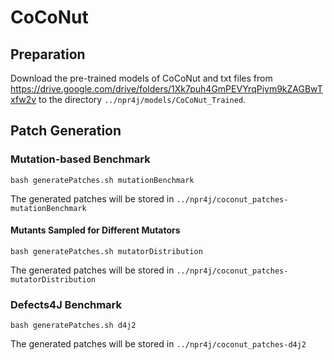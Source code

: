 # CoCoNut

## Preparation

Download the pre-trained models of CoCoNut and txt files from https://drive.google.com/drive/folders/1Xk7puh4GmPEVYrqPiym9kZAGBwTxfw2v to the directory `../npr4j/models/CoCoNut_Trained`.

## Patch Generation

### Mutation-based Benchmark

```shell
bash generatePatches.sh mutationBenchmark 
```
The generated patches will be stored in `../npr4j/coconut_patches-mutationBenchmark`

#### Mutants Sampled for Different Mutators

```shell
bash generatePatches.sh mutatorDistribution 
```
The generated patches will be stored in `../npr4j/coconut_patches-mutatorDistribution`

### Defects4J Benchmark

```shell
bash generatePatches.sh d4j2 
```
The generated patches will be stored in `../npr4j/coconut_patches-d4j2`